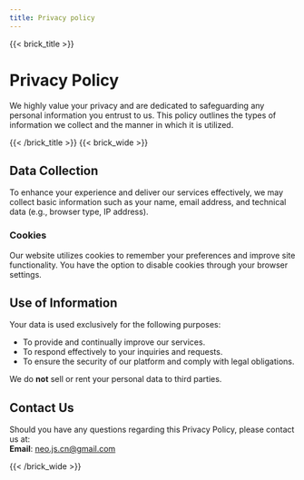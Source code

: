```yaml
---
title: Privacy policy
---
```

{{< brick_title >}}

# Privacy Policy

We highly value your privacy and are dedicated to safeguarding any personal information you entrust to us. This policy outlines the types of information we collect and the manner in which it is utilized.

{{< /brick_title >}}
{{< brick_wide >}}

## Data Collection

To enhance your experience and deliver our services effectively, we may collect basic information such as your name, email address, and technical data (e.g., browser type, IP address).

### Cookies

Our website utilizes cookies to remember your preferences and improve site functionality. You have the option to disable cookies through your browser settings.

## Use of Information

Your data is used exclusively for the following purposes:

- To provide and continually improve our services.
- To respond effectively to your inquiries and requests.
- To ensure the security of our platform and comply with legal obligations.

We do **not** sell or rent your personal data to third parties.

## Contact Us

Should you have any questions regarding this Privacy Policy, please contact us at:  
**Email**: neo.js.cn@gmail.com

{{< /brick_wide >}}